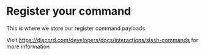 # Register your command

This is where we store our register command payloads.

Visit https://discord.com/developers/docs/interactions/slash-commands for more
information
